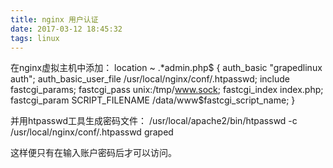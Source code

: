 ```yaml
---
title: nginx 用户认证
date: 2017-03-12 18:45:32
tags: linux
---
```

在nginx虚拟主机中添加：
location ~ .*admin\.php$ {
        auth_basic    "grapedlinux auth";
        auth_basic_user_file /usr/local/nginx/conf/.htpasswd;
        include fastcgi_params;
        fastcgi_pass unix:/tmp/www.sock;
        fastcgi_index index.php;
        fastcgi_param SCRIPT_FILENAME /data/www$fastcgi_script_name;
    }

并用htpasswd工具生成密码文件：
/usr/local/apache2/bin/htpasswd  -c /usr/local/nginx/conf/.htpasswd graped

这样便只有在输入账户密码后才可以访问。